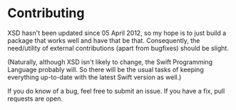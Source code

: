 #  Contributing

XSD hasn't been updated since 05 April 2012, so my hope is to just build a package that works well and have that be that.
Consequently, the need/utility of external contributions (apart from bugfixes) should be slight.

(Naturally, although XSD isn't likely to change, the Swift Programming Language probably will.
So there will be the usual tasks of keeping everything up-to-date with the latest Swift version as well.)

If you do know of a bug, feel free to submit an issue.
If you have a fix, pull requests are open.
